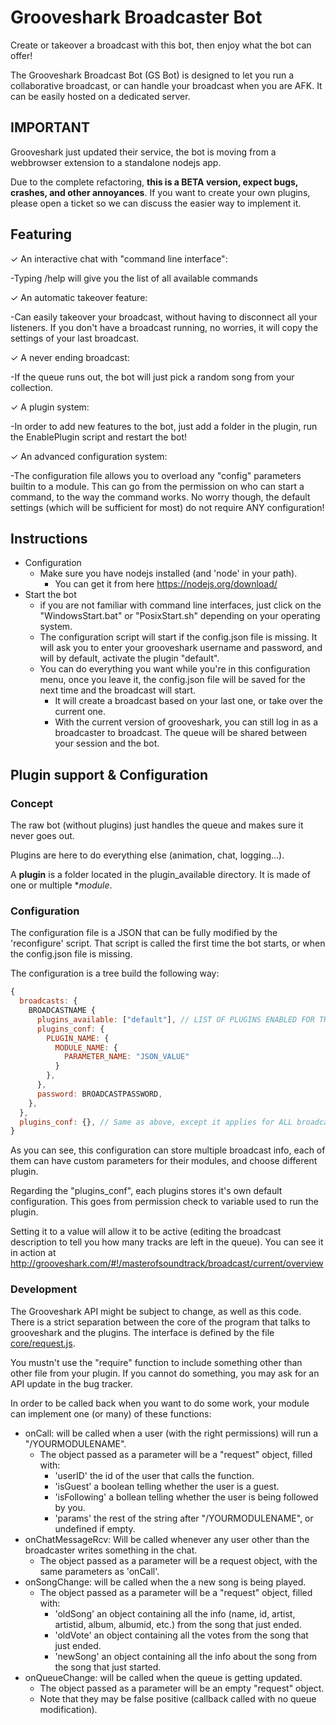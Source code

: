 Grooveshark Broadcaster Bot
===========================

Create or takeover a broadcast with this bot, then enjoy what the bot can offer!

The Grooveshark Broadcast Bot (GS Bot) is designed to let you run a collaborative broadcast, or can handle your broadcast when you are AFK. It can be easily hosted on a dedicated server.

IMPORTANT
---------

Grooveshark just updated their service, the bot is moving from a webbrowser extension to a standalone nodejs app.

Due to the complete refactoring, **this is a BETA version, expect bugs, crashes, and other annoyances**. If you want to create your own plugins, please open a ticket so we can discuss the easier way to implement it.

Featuring
---------

✓ An interactive chat with "command line interface":

 -Typing /help will give you the list of all available commands

✓ An automatic takeover feature:

 -Can easily takeover your broadcast, without having to disconnect all your listeners. If you don't have a broadcast running, no worries, it will copy the settings of your last broadcast.

✓ A never ending broadcast:

 -If the queue runs out, the bot will just pick a random song from your collection.

✓ A plugin system:

 -In order to add new features to the bot, just add a folder in the plugin, run the EnablePlugin script and restart the bot!

✓ An advanced configuration system:

 -The configuration file allows you to overload any "config" parameters builtin to a module. This can go from the permission on who can start a command, to the way the command works. No worry though, the default settings (which will be sufficient for most) do not require ANY configuration!

Instructions
------------

- Configuration
  - Make sure you have nodejs installed (and 'node' in your path).
    - You can get it from here https://nodejs.org/download/
- Start the bot
  - if you are not familiar with command line interfaces, just click on the "WindowsStart.bat" or "PosixStart.sh" depending on your operating system.
  - The configuration script will start if the config.json file is missing. It will ask you to enter your grooveshark username and password, and will by default, activate the plugin "default".
  - You can do everything you want while you're in this configuration menu, once you leave it, the config.json file will be saved for the next time and the broadcast will start.
    - It will create a broadcast based on your last one, or take over the current one.
    - With the current version of grooveshark, you can still log in as a broadcaster to broadcast. The queue will be shared between your session and the bot.

Plugin support & Configuration
------------------------------

### Concept

The raw bot (without plugins) just handles the queue and makes sure it never goes out.

Plugins are here to do everything else (animation, chat, logging...).

A **plugin** is a folder located in the plugin_available directory. It is made of one or multiple **module*.

### Configuration

The configuration file is a JSON that can be fully modified by the 'reconfigure' script. That script is called the first time the bot starts, or when the config.json file is missing.

The configuration is a tree build the following way:

```javascript
{
  broadcasts: {
    BROADCASTNAME {
      plugins_available: ["default"], // LIST OF PLUGINS ENABLED FOR THIS BROADCAST
      plugins_conf: {
        PLUGIN_NAME: {
          MODULE_NAME: {
            PARAMETER_NAME: "JSON_VALUE"
          }
        },
      },
      password: BROADCASTPASSWORD,
    },
  },
  plugins_conf: {}, // Same as above, except it applies for ALL broadcast
}
```

As you can see, this configuration can store multiple broadcast info, each of them can have custom parameters for their modules, and choose different plugin.

Regarding the "plugins_conf", each plugins stores it's own default configuration. This goes from permission check to variable used to run the plugin.

Setting it to a value will allow it to be active (editing the broadcast description to tell you how many tracks are left in the queue). You can see it in action at http://grooveshark.com/#!/masterofsoundtrack/broadcast/current/overview

### Development

The Grooveshark API might be subject to change, as well as this code. There is a strict separation between the core of the program that talks to grooveshark and the plugins. The interface is defined by the file [core/request.js](core/request.js).

You mustn't use the "require" function to include something other than other file from your plugin. If you cannot do something, you may ask for an API update in the bug tracker.

In order to be called back when you want to do some work, your module can implement one (or many) of these functions:

- onCall: will be called when a user (with the right permissions) will run a "/YOURMODULENAME".
  - The object passed as a parameter will be a "request" object, filled with:
    - 'userID' the id of the user that calls the function.
    - 'isGuest' a boolean telling whether the user is a guest.
    - 'isFollowing' a bollean telling whether the user is being followed by you.
    - 'params' the rest of the string after "/YOURMODULENAME", or undefined if empty.
- onChatMessageRcv: Will be called whenever any user other than the broadcaster writes something in the chat.
  - The object passed as a parameter will be a request object, with the same parameters as 'onCall'.
- onSongChange: will be called when the a new song is being played.
  - The object passed as a parameter will be a "request" object, filled with:
    - 'oldSong' an object containing all the info (name, id, artist, artistid, album, albumid, etc.) from the song that just ended.
    - 'oldVote' an object containing all the votes from the song that just ended.
    - 'newSong' an object containing all the info about the song from the song that just started.
- onQueueChange: will be called when the queue is getting updated.
  - The object passed as a parameter will be an empty "request" object.
  - Note that they may be false positive (callback called with no queue modification).
